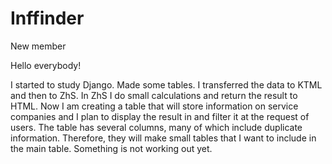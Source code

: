 # Inffinder
New member

Hello everybody!

I started to study Django.
Made some tables. I transferred the data to KTML and then to ZhS. In ZhS I do small calculations and return the result to HTML. Now I am creating a table that will store information on service companies and I plan to display the result in and filter it at the request of users. The table has several columns, many of which include duplicate information. Therefore, they will make small tables that I want to include in the main table. Something is not working out yet.
